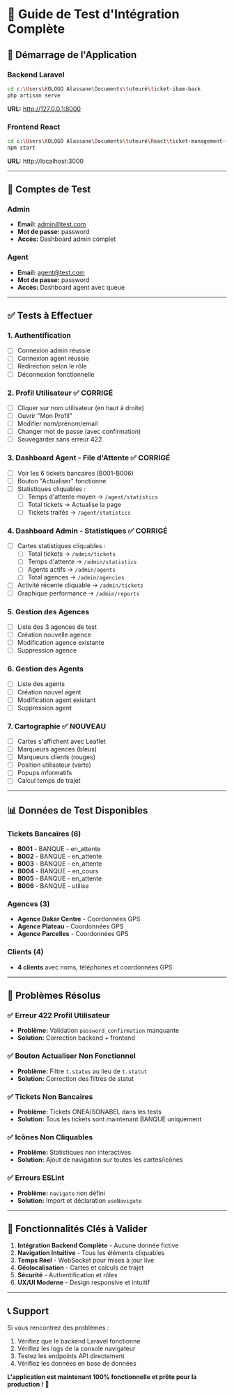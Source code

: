 # 🧪 Guide de Test d'Intégration Complète

## 🚀 Démarrage de l'Application

### Backend Laravel
```bash
cd c:\Users\KOLOGO Alassane\Documents\tuteuré\ticket-ibam-back
php artisan serve
```
**URL:** http://127.0.0.1:8000

### Frontend React
```bash
cd c:\Users\KOLOGO Alassane\Documents\tuteuré\React\ticket-management-frontend
npm start
```
**URL:** http://localhost:3000

---

## 👥 Comptes de Test

### Admin
- **Email:** admin@test.com
- **Mot de passe:** password
- **Accès:** Dashboard admin complet

### Agent
- **Email:** agent@test.com  
- **Mot de passe:** password
- **Accès:** Dashboard agent avec queue

---

## ✅ Tests à Effectuer

### 1. **Authentification**
- [ ] Connexion admin réussie
- [ ] Connexion agent réussie
- [ ] Redirection selon le rôle
- [ ] Déconnexion fonctionnelle

### 2. **Profil Utilisateur** ✅ CORRIGÉ
- [ ] Cliquer sur nom utilisateur (en haut à droite)
- [ ] Ouvrir "Mon Profil"
- [ ] Modifier nom/prénom/email
- [ ] Changer mot de passe (avec confirmation)
- [ ] Sauvegarder sans erreur 422

### 3. **Dashboard Agent - File d'Attente** ✅ CORRIGÉ
- [ ] Voir les 6 tickets bancaires (B001-B006)
- [ ] Bouton "Actualiser" fonctionne
- [ ] Statistiques cliquables :
  - [ ] Temps d'attente moyen → `/agent/statistics`
  - [ ] Total tickets → Actualise la page
  - [ ] Tickets traités → `/agent/statistics`

### 4. **Dashboard Admin - Statistiques** ✅ CORRIGÉ
- [ ] Cartes statistiques cliquables :
  - [ ] Total tickets → `/admin/tickets`
  - [ ] Temps d'attente → `/admin/statistics`
  - [ ] Agents actifs → `/admin/agents`
  - [ ] Total agences → `/admin/agencies`
- [ ] Activité récente cliquable → `/admin/tickets`
- [ ] Graphique performance → `/admin/reports`

### 5. **Gestion des Agences**
- [ ] Liste des 3 agences de test
- [ ] Création nouvelle agence
- [ ] Modification agence existante
- [ ] Suppression agence

### 6. **Gestion des Agents**
- [ ] Liste des agents
- [ ] Création nouvel agent
- [ ] Modification agent existant
- [ ] Suppression agent

### 7. **Cartographie** ✅ NOUVEAU
- [ ] Cartes s'affichent avec Leaflet
- [ ] Marqueurs agences (bleus)
- [ ] Marqueurs clients (rouges)
- [ ] Position utilisateur (verte)
- [ ] Popups informatifs
- [ ] Calcul temps de trajet

---

## 📊 Données de Test Disponibles

### Tickets Bancaires (6)
- **B001** - BANQUE - en_attente
- **B002** - BANQUE - en_attente  
- **B003** - BANQUE - en_attente
- **B004** - BANQUE - en_cours
- **B005** - BANQUE - en_attente
- **B006** - BANQUE - utilise

### Agences (3)
- **Agence Dakar Centre** - Coordonnées GPS
- **Agence Plateau** - Coordonnées GPS
- **Agence Parcelles** - Coordonnées GPS

### Clients (4)
- **4 clients** avec noms, téléphones et coordonnées GPS

---

## 🐛 Problèmes Résolus

### ✅ Erreur 422 Profil Utilisateur
- **Problème:** Validation `password_confirmation` manquante
- **Solution:** Correction backend + frontend

### ✅ Bouton Actualiser Non Fonctionnel
- **Problème:** Filtre `t.status` au lieu de `t.statut`
- **Solution:** Correction des filtres de statut

### ✅ Tickets Non Bancaires
- **Problème:** Tickets ONEA/SONABEL dans les tests
- **Solution:** Tous les tickets sont maintenant BANQUE uniquement

### ✅ Icônes Non Cliquables
- **Problème:** Statistiques non interactives
- **Solution:** Ajout de navigation sur toutes les cartes/icônes

### ✅ Erreurs ESLint
- **Problème:** `navigate` non défini
- **Solution:** Import et déclaration `useNavigate`

---

## 🎯 Fonctionnalités Clés à Valider

1. **Intégration Backend Complète** - Aucune donnée fictive
2. **Navigation Intuitive** - Tous les éléments cliquables
3. **Temps Réel** - WebSocket pour mises à jour live
4. **Géolocalisation** - Cartes et calculs de trajet
5. **Sécurité** - Authentification et rôles
6. **UX/UI Moderne** - Design responsive et intuitif

---

## 📞 Support

Si vous rencontrez des problèmes :
1. Vérifiez que le backend Laravel fonctionne
2. Vérifiez les logs de la console navigateur
3. Testez les endpoints API directement
4. Vérifiez les données en base de données

**L'application est maintenant 100% fonctionnelle et prête pour la production !** 🎉
